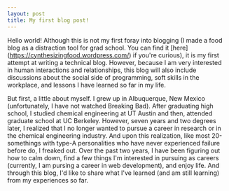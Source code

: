 ```yaml
---
layout: post
title: My first blog post!
---
```


Hello world! Although this is not my first foray into blogging (I made a food blog as a distraction tool for grad school. You can find it [here] (https://cynthesizingfood.wordpress.com/) if you're curious), it is my first attempt at writing a technical blog. However, because I am very interested in human interactions and relationships, this blog will also include discussions about the social side of programming, soft skills in the workplace, and lessons I have learned so far in my life. 

But first, a little about myself. I grew up in Albuquerque, New Mexico (unfortunately, I have not watched Breaking Bad). After graduating high school, I studied chemical engineering at UT Austin and then, attended graduate school at UC Berkeley. However, seven years and two degrees later, I realized that I no longer wanted to pursue a career in research or in the chemical engineering industry. And upon this realization, like most 20-somethings with type-A personalities who have never experienced failure before do, I freaked out. Over the past two years, I have been figuring out how to calm down, find a few things I'm interested in pursuing as careers (currently, I am pursing a career in web development), and enjoy life. And through this blog, I'd like to share what I've learned (and am still learning) from my experiences so far. 

<!-- Currently, I am attending Hack Reactor, an intensive programming bootcamp in San Francisco, CA. After spending nearly a year of soul-searching and questioning myself, I arrived at the conclusion that I wanted to pursue web development for my next career. Although I knew quite a few people who worked as programmers and developers in the software/tech industry, I had never really considered it as a possible career option for myself until my younger brother asked for my opinion on styling for a website he was creating. It was only after he pointed out that I might have an eye for design that I started to seriously consider web development. A couple months of studying Javascript later, I applied to Hack Reactor and got in! Now I've finished the first half of the program and have learned enough to build a full-stack web application! -->

<!-- After graduating from college, I had the rather shocking epiphany that most 20-somethings have... I actually had no idea what the "real world" was like. Even though college had been difficult at times, I hadn't experienced anything that truly humbled me. I graduated with hubris, believing that I knew how the world worked and if I just followed a specific plan, I would have a successful career and life. Well, I quickly found out that life usually doesn't not turn out the way you had exactly planned it. And that's ok. In fact, this realization ended up giving me the freedom to pursue anything I wanted. 
 -->
<!-- However, coming from the fairly structured and predictable world of traditional schooling, where you could mostly control your fate (at least in terms of your academic performance), it was pretty difficult for me to learn and accept that everything was no longer under my control. 
 -->
